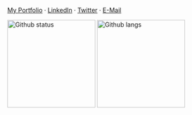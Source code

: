 [My Portfolio](https://thezeeshann.github.io/) ·
[LinkedIn](https://www.linkedin.com/in/thezeeshannn) ·
[Twitter](https://twitter.com/thezeeshann) ·
[E-Mail](info.zeeshann@gmail.com)

<div>
  <img alt="Github status" src="https://github-readme-stats.vercel.app/api?username=thezeeshann&theme=dark&hide_border=false&include_all_commits=false&count_private=false" height="200" />
  <img  alt="Github langs" src="https://github-readme-stats.vercel.app/api/top-langs/?username=thezeeshann&theme=dark&hide_border=false&include_all_commits=false&count_private=false&layout=compact" height="200" />
</div>
